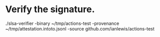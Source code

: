 # Verify the signature.

./slsa-verifier -binary ~/tmp/actions-test -provenance ~/tmp/attestation.intoto.jsonl -source github.com/ianlewis/actions-test
